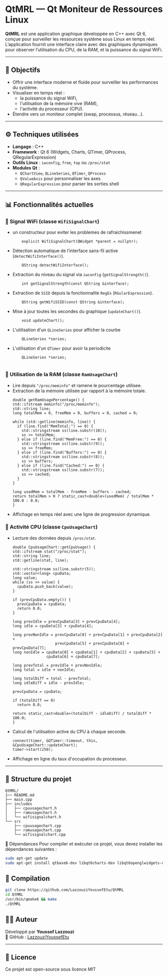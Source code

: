 
# QtMRL — Qt Moniteur de Ressources Linux

**QtMRL** est une application graphique développée en C++ avec Qt 6, conçue pour surveiller les ressources système sous Linux en temps réel. L’application fournit une interface claire avec des graphiques dynamiques pour observer l’utilisation du CPU, de la RAM, et la puissance du signal WiFi.

---

## 📌 Objectifs

- Offrir une interface moderne et fluide pour surveiller les performances du système.
- Visualiser en temps réel :
  - la puissance du signal WiFi,
  - l'utilisation de la mémoire vive (RAM),
  - l'activité du processeur (CPU).
- Étendre vers un moniteur complet (swap, processus, réseau...).

---

## ⚙️ Techniques utilisées

- **Langage** : C++
- **Framework** : Qt 6 (Widgets, Charts, QTimer, QProcess, QRegularExpression)
- **Outils Linux** : `iwconfig`, `free`, `top` ou `/proc/stat`
- **Modules Qt** :
  - `QChartView`, `QLineSeries`, `QTimer`, `QProcess`
  - `QValueAxis` pour personnaliser les axes
  - `QRegularExpression` pour parser les sorties shell

---

## 📊 Fonctionnalités actuelles

### 📶 Signal WiFi (classe `WifiSignalChart`)
- un constructeur pour eviter les problemes de rafraichissmenet
  ```
      explicit WifiSignalChart(QWidget *parent = nullptr);

- Détection automatique de l’interface sans-fil active (`detectWifiInterface()`).
  ```
      QString detectWifiInterface();
- Extraction du niveau du signal via `iwconfig` (`getSignalStrength()`).
  ```
      int getSignalStrength(const QString &interface);

- Extraction de `SSID` depuis la fonctionnalite `RegEx` (`RGularExpression`).
  ```
      QString getWifiSSID(const QString &interface);

- Mise à jour toutes les secondes du graphique (`updateChart()`).
  ```
      void updateChart();

- L'utilisation d'un `QLineSeries` pour afficher la courbe
  ```
      QLineSeries *series;

- L'utilisation d'un `QTimer` pour avoir la periodicite
  ```
      QLineSeries *series;
  

### 💾 Utilisation de la RAM (classe `RamUsageChart`)
- Lire depuis `"/proc/meminfo"` et ramene le pourcentage utilisee.
- Extraction de la mémoire utilisée par rapport à la mémoire totale.
  ```
  double getRamUsagePercentage() {
  std::ifstream meminfo("/proc/meminfo");
  std::string line;
  long totalMem = 0, freeMem = 0, buffers = 0, cached = 0;

  while (std::getline(meminfo, line)) {
    if (line.find("MemTotal:") == 0) {
      std::stringstream ss(line.substr(10));
      ss >> totalMem;
    } else if (line.find("MemFree:") == 0) {
      std::stringstream ss(line.substr(9));
      ss >> freeMem;
    } else if (line.find("Buffers:") == 0) {
      std::stringstream ss(line.substr(8));
      ss >> buffers;
    } else if (line.find("Cached:") == 0) {
      std::stringstream ss(line.substr(7));
      ss >> cached;
    }
  }

  long usedMem = totalMem - freeMem - buffers - cached;
  return totalMem > 0 ? static_cast<double>(usedMem) / totalMem * 100.0 : 0.0;
  }
- Affichage en temps réel avec une ligne de progression dynamique.

### 🧠 Activité CPU (classe `CpuUsageChart`)
- Lecture des données depuis `/proc/stat`.
  ```
  double CpuUsageChart::getCpuUsage() {
  std::ifstream stat("/proc/stat");
  std::string line;
  std::getline(stat, line);

  std::stringstream ss(line.substr(5));
  std::vector<long> cpuData;
  long value;
  while (ss >> value) {
    cpuData.push_back(value);
  }

  if (prevCpuData.empty()) {
    prevCpuData = cpuData;
    return 0.0;
  }

  long prevIdle = prevCpuData[3] + prevCpuData[4];
  long idle = cpuData[3] + cpuData[4];

  long prevNonIdle = prevCpuData[0] + prevCpuData[1] + prevCpuData[2] +
                     prevCpuData[5] + prevCpuData[6] + prevCpuData[7];
  long nonIdle = cpuData[0] + cpuData[1] + cpuData[2] + cpuData[5] +
                 cpuData[6] + cpuData[7];

  long prevTotal = prevIdle + prevNonIdle;
  long total = idle + nonIdle;

  long totalDiff = total - prevTotal;
  long idleDiff = idle - prevIdle;

  prevCpuData = cpuData;

  if (totalDiff == 0)
    return 0.0;

  return static_cast<double>(totalDiff - idleDiff) / totalDiff * 100.0;
  }
- Calcul de l'utilisation active du CPU à chaque seconde.
  ```
  connect(timer, &QTimer::timeout, this, &CpuUsageChart::updateChart);
  timer->start(250);
  
- Affichage en ligne du taux d'occupation du processeur.

---

## 📁 Structure du projet

```
QtMRL/
├── README.md
├── main.cpp
├── includes
│   ├── cpuusagechart.h
│   ├── ramusagechart.h
│   └── wifisignalchart.h
└── src
    ├── cpuusagechart.cpp
    ├── ramusagechart.cpp
    └── wifisignalchart.cpp
```
📌 Dépendances
Pour compiler et exécuter ce projet, vous devez installer les dépendances suivantes :
```bash
sudo apt-get update
sudo apt-get install qtbase6-dev libqt6charts-dev libqt6openglwidgets-dev qt6-qmake qt6-tools-dev g++ make libgl1-mesa-dev
```

## 🧪 Compilation
``` bash
git clone https://github.com/LazzouziYoussefEtu/QtMRL
cd QtMRL
/usr/bin/qmake6 && make 
./QtMRL
```


## 👨‍💻 Auteur

Développé par **Youssef Lazzouzi**  
🔗 GitHub : [LazzouziYoussefEtu](https://github.com/LazzouziYoussefEtu)

---

## 📜 Licence

Ce projet est open-source sous licence MIT
